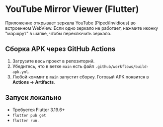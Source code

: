 # YouTube Mirror Viewer (Flutter)

Приложение открывает зеркала YouTube (Piped/Invidious) во встроенном WebView.
Если одно зеркало не работает, нажмите иконку "маршрут" в шапке, чтобы переключить зеркало.

## Сборка APK через GitHub Actions
1. Загрузите весь проект в репозиторий.
2. Убедитесь, что в ветке `main` есть файл `.github/workflows/build-apk.yml`.
3. Любой коммит в `main` запустит сборку. Готовый APK появится в **Actions → Artifacts**.

## Запуск локально
- Требуется Flutter 3.19.6+
- `flutter pub get`
- `flutter run`
.
